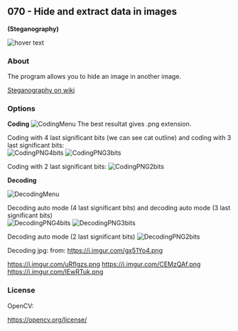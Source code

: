 <h2>070 - Hide and extract data in images</h2>
<b>(Steganography)</b>
<p></p>
<img src="https://img.shields.io/badge/C++-17 | opencv-blue" title="hover text">
<p></p>
<h3>About</h3>
The program allows you to hide an image in another image.
<p><a href="https://en.wikipedia.org/wiki/Steganography">Steganography on wiki</a></p>

<h3>Options</h3>
<b>Coding</b>


<img src="https://i.imgur.com/eils1N7.png" alt="CodingMenu" class="center">
The best resultat gives .png extension.

Coding with 4 last significant bits (we can see cat outline) and coding with 3 last significant bits:  
<img src="https://i.imgur.com/Td6Xth8.png" alt="CodingPNG4bits">      <img src="https://i.imgur.com/aWBNIgI.png" alt="CodingPNG3bits">
<p></p>
Coding with 2 last significant bits: 
<img src="https://i.imgur.com/hJABoe8.png" alt="CodingPNG2bits" class="right">


<b>Decoding</b>


<img src="https://i.imgur.com/heDjKZ2.png" alt="DecodingMenu" class="center">

Decoding auto mode  (4 last significant bits) and decoding auto mode  (3 last significant bits)   
<img src="https://i.imgur.com/rrvsMbn.png" alt="DecodingPNG4bits">  <img src="https://i.imgur.com/JsjqRc7.png" alt="DecodingPNG3bits">
<p></p>
Decoding auto mode  (2 last significant bits) 
<img src="https://i.imgur.com/WGCBd3y.png" alt="DecodingPNG2bits" class="center">

Decoding jpg:
from:
https://i.imgur.com/gx51Yo4.png

https://i.imgur.com/uRflgzs.png
https://i.imgur.com/CEMzQAf.png
https://i.imgur.com/IEwRTuk.png
<h3>License</h3>
OpenCV:
<p><a href="https://opencv.org/license/">https://opencv.org/license/</a></p>
